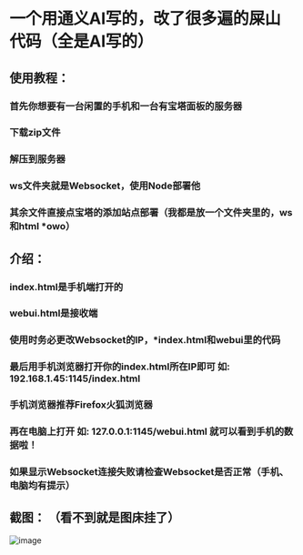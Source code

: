 # 一个用通义AI写的，改了很多遍的屎山代码（全是AI写的）
## 使用教程：
### 首先你想要有一台闲置的手机和一台有宝塔面板的服务器
### 下载zip文件
### 解压到服务器
### ws文件夹就是Websocket，使用Node部署他
### 其余文件直接点宝塔的添加站点部署（我都是放一个文件夹里的，ws和html  *owo）
## 介绍：
### index.html是手机端打开的
### webui.html是接收端
### 使用时务必更改Websocket的IP，*index.html和webui里的代码
### 最后用手机浏览器打开你的index.html所在IP即可 如: 192.168.1.45:1145/index.html
### 手机浏览器推荐Firefox火狐浏览器
### 再在电脑上打开 如: 127.0.0.1:1145/webui.html 就可以看到手机的数据啦！
### 如果显示Websocket连接失败请检查Websocket是否正常（手机、电脑均有提示）
## 截图： （看不到就是图床挂了）
![image](https://img.picui.cn/free/2024/09/17/66e8ffd880e39.png)
